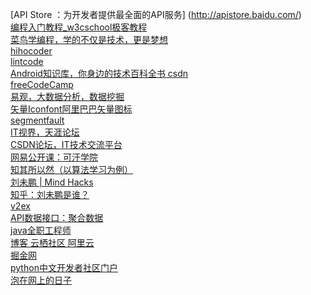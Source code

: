 [API Store ：为开发者提供最全面的API服务] (http://apistore.baidu.com/)<br>
[编程入门教程_w3cschool极客教程](https://www.w3cschool.cn/tutorial)<br>
[菜鸟学编程，学的不仅是技术，更是梦想](http://www.runoob.com/)<br>
[hihocoder](http://hihocoder.com/problemset)<br>
[lintcode](http://www.lintcode.com/zh-cn/problem/)<br>
[Android知识库，你身边的技术百科全书 csdn](http://lib.csdn.net/base/15)<br>
[freeCodeCamp](https://www.freecodecamp.org/challenges/become-a-supporter)<br>
[易观，大数据分析，数据挖掘](http://www.analysys.cn/view/internetComp/internetComp.html)<br>
[矢量Iconfont阿里巴巴矢量图标](http://www.iconfont.cn/)<br>
[segmentfault](https://segmentfault.com/)<br>
[IT视界，天涯论坛](http://bbs.tianya.cn/list-itinfo-1.shtml)<br>
[CSDN论坛，IT技术交流平台](http://bbs.csdn.net/home)<br>
[网易公开课：可汗学院](https://open.163.com/khan/)<br>
[知其所以然（以算法学习为例）](https://mp.weixin.qq.com/s?__biz=MzI2NjA3NTc4Ng==&mid=2652078860&idx=1&sn=5b9e0196cc9c614a529551399bdc92d0&chksm=f17488e9c60301ff87b8cac807f9deae68c34d4fa359d9bcd99c2f27e47787f4cb1123e00737&scene=0#rd)<br>
[刘未鹏 | Mind Hacks](http://mindhacks.cn/)<br>
[知乎：刘未鹏是谁？](https://www.zhihu.com/question/19616722)<br>
[v2ex](https://www.v2ex.com/)<br>
[API数据接口：聚合数据](https://www.juhe.cn/)<br>
[java全职工程师](http://how2j.cn/?p=10928)<br>
[博客 云栖社区 阿里云](https://www.ibm.com/developerworks/cn/topics/)<br>
[掘金网](https://juejin.im/)<br>
[python中文开发者社区门户 ](http://www.pythontab.com/)<br>
[泡在网上的日子](http://www.jcodecraeer.com/)<br>
[]()
[]()
